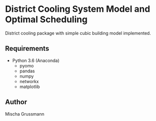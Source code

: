 # District Cooling System Model and Optimal Scheduling

District cooling package with simple cubic building model implemented.

## Requirements
- Python 3.6 (Anaconda)
    - pyomo
    - pandas
    - numpy
    - networkx
    - matplotlib

## Author
Mischa Grussmann
